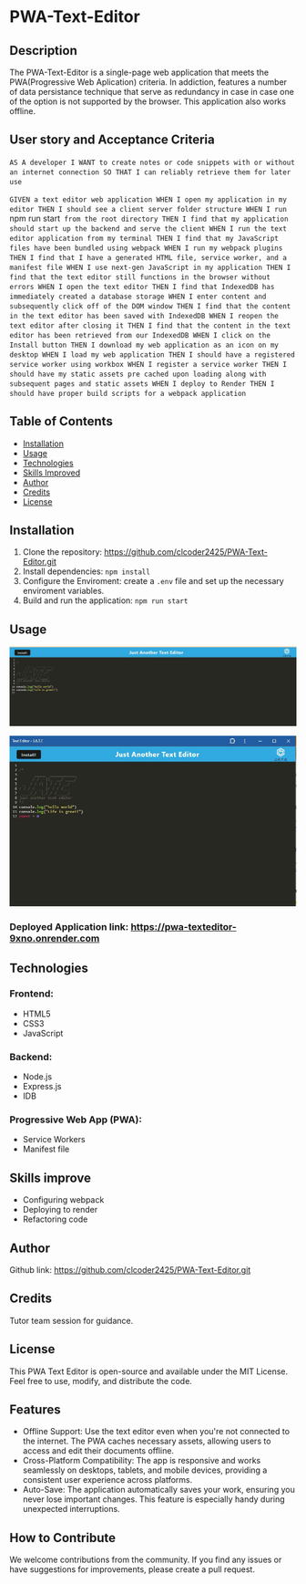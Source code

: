 # PWA-Text-Editor


## Description

The PWA-Text-Editor is a single-page web application that meets the PWA(Progressive Web Aplication) criteria. In addiction, features a number of data persistance technique that serve as redundancy in case in case one of the option is not supported by the browser. This application also works offline.

## User story and Acceptance Criteria
`
AS A developer
I WANT to create notes or code snippets with or without an internet connection
SO THAT I can reliably retrieve them for later use
`

`GIVEN a text editor web application
WHEN I open my application in my editor
THEN I should see a client server folder structure
WHEN I run `npm run start` from the root directory
THEN I find that my application should start up the backend and serve the client
WHEN I run the text editor application from my terminal
THEN I find that my JavaScript files have been bundled using webpack
WHEN I run my webpack plugins
THEN I find that I have a generated HTML file, service worker, and a manifest file
WHEN I use next-gen JavaScript in my application
THEN I find that the text editor still functions in the browser without errors
WHEN I open the text editor
THEN I find that IndexedDB has immediately created a database storage
WHEN I enter content and subsequently click off of the DOM window
THEN I find that the content in the text editor has been saved with IndexedDB
WHEN I reopen the text editor after closing it
THEN I find that the content in the text editor has been retrieved from our IndexedDB
WHEN I click on the Install button
THEN I download my web application as an icon on my desktop
WHEN I load my web application
THEN I should have a registered service worker using workbox
WHEN I register a service worker
THEN I should have my static assets pre cached upon loading along with subsequent pages and static assets
WHEN I deploy to Render
THEN I should have proper build scripts for a webpack application`

## Table of Contents 

- [Installation](#installation)
- [Usage](#usage)
- [Technologies](#technologies)
- [Skills Improved](#skills-improved)
- [Author](#author)
- [Credits](#credits)
- [License](#license)

## Installation

1. Clone the repository: https://github.com/clcoder2425/PWA-Text-Editor.git
2. Install dependencies: `npm install`
3. Configure the Enviroment: create a `.env` file and set up the necessary enviroment variables.
4. Build and run the application: `npm run start`

## Usage

![appPreview](./images/PWA_text_editor_screenshoot.JPG)

![appPreview2](./images/PWAScreenshotOutside_browser.JPG)

### Deployed Application link: https://pwa-texteditor-9xno.onrender.com

## Technologies

### Frontend:

- HTML5
- CSS3
- JavaScript
### Backend:

- Node.js
- Express.js
- IDB 
### Progressive Web App (PWA):

- Service Workers
- Manifest file

## Skills improve
- Configuring webpack
- Deploying to render
- Refactoring code

## Author
Github link: https://github.com/clcoder2425/PWA-Text-Editor.git
## Credits

Tutor team session for guidance.

## License

This PWA Text Editor is open-source and available under the MIT License. Feel free to use, modify, and distribute the code.

## Features

- Offline Support: Use the text editor even when you're not connected to the internet. The PWA caches necessary assets, allowing users to access and edit their documents offline.
- Cross-Platform Compatibility: The app is responsive and works seamlessly on desktops, tablets, and mobile devices, providing a consistent user experience across platforms.
- Auto-Save: The application automatically saves your work, ensuring you never lose important changes. This feature is especially handy during unexpected interruptions.

## How to Contribute

We welcome contributions from the community. If you find any issues or have suggestions for improvements, please create a pull request.
